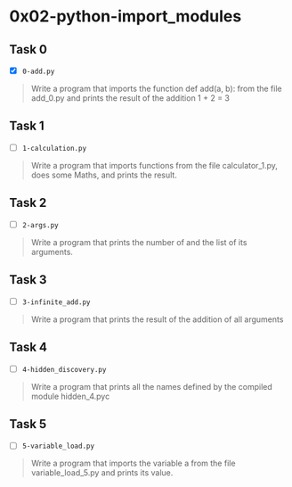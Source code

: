 # 0x02-python-import_modules

## Task 0
- [x] `0-add.py`
> Write a program that imports the function def add(a, b):
> from the file add_0.py and prints the result of 
> the addition 1 + 2 = 3

## Task 1
- [ ] `1-calculation.py`
> Write a program that imports functions from the file
> calculator_1.py, does some Maths, and prints the result.

## Task 2
- [ ] `2-args.py`
> Write a program that prints the number of and 
> the list of its arguments.

## Task 3
- [ ] `3-infinite_add.py`
> Write a program that prints the result of the 
> addition of all arguments

## Task 4
- [ ] `4-hidden_discovery.py`
> Write a program that prints all the names defined by 
> the compiled module hidden_4.pyc

## Task 5
- [ ] `5-variable_load.py`
> Write a program that imports the variable a from the 
> file variable_load_5.py and prints its value.
